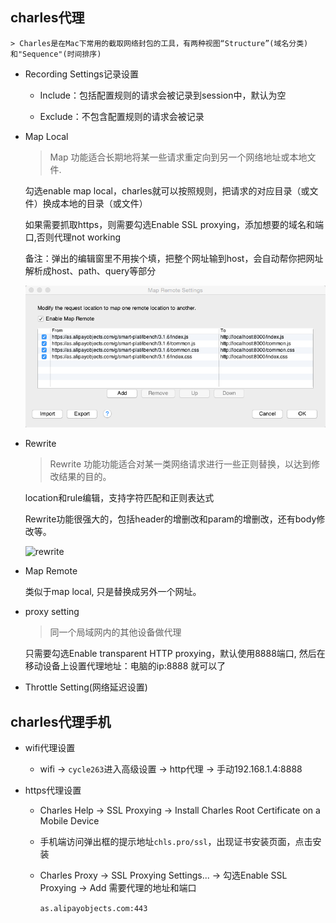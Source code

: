 ## charles代理

    > Charles是在Mac下常用的截取网络封包的工具，有两种视图“Structure”(域名分类)和"Sequence"(时间排序)  

* Recording Settings记录设置  

    - Include：包括配置规则的请求会被记录到session中，默认为空  

    - Exclude：不包含配置规则的请求会被记录  

* Map Local

    > Map 功能适合长期地将某一些请求重定向到另一个网络地址或本地文件.  

    勾选enable map local，charles就可以按照规则，把请求的对应目录（或文件）换成本地的目录（或文件）

    如果需要抓取https，则需要勾选Enable SSL proxying，添加想要的域名和端口,否则代理not working

    备注：弹出的编辑窗里不用挨个填，把整个网址输到host，会自动帮你把网址解析成host、path、query等部分  

    ![map setting](images/mapLocal.png)

* Rewrite

    > Rewrite 功能功能适合对某一类网络请求进行一些正则替换，以达到修改结果的目的。  

    location和rule编辑，支持字符匹配和正则表达式    

    Rewrite功能很强大的，包括header的增删改和param的增删改，还有body修改等。

    ![rewrite](../images/rewrite.png)

* Map Remote

    类似于map local, 只是替换成另外一个网址。

* proxy setting

    > 同一个局域网内的其他设备做代理    

    只需要勾选Enable transparent HTTP proxying，默认使用8888端口, 然后在移动设备上设置代理地址：电脑的ip:8888 就可以了


* Throttle Setting(网络延迟设置)



## charles代理手机

* wifi代理设置

  - wifi -> `cycle263`进入高级设置 -> http代理 -> 手动192.168.1.4:8888  

* https代理设置

  - Charles Help -> SSL Proxying -> Install Charles Root Certificate on a Mobile Device

  - 手机端访问弹出框的提示地址`chls.pro/ssl`，出现证书安装页面，点击安装

  - Charles Proxy -> SSL Proxying Settings... -> 勾选Enable SSL Proxying -> Add 需要代理的地址和端口

    `as.alipayobjects.com:443`
